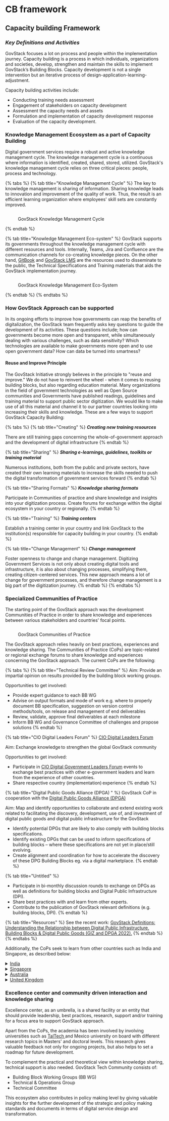 # CB framework

## Capacity building Framework

### _**Key Definitions and Activities**_

GovStack focuses a lot on process and people within the implementation journey. Capacity building is a process in which individuals, organizations and societies, develop, strengthen and maintain the skills to implement GovStack’s Building Blocks. Capacity development is not a single intervention but an iterative process of design-application-learning-adjustment.&#x20;

Capacity building activities include:

* Conducting training needs assessment
* Engagement of stakeholders on capacity development
* Assessment the capacity needs and assets
* Formulation and implementation of capacity development response
* Evaluation of the capacity development. &#x20;

### **Knowledge Management Ecosystem as a part of Capacity Building**

Digital government services require a robust and active knowledge management cycle. The knowledge management cycle is a continuous where information is identified, created, shared, stored, utilized. GovStack's knowledge management cycle relies on three critical pieces: people, process and technology.&#x20;

{% tabs %}
{% tab title="Knowledge Management Cycle" %}
The key to knowledge management is sharing of information. Sharing knowledge leads to innovation and improvement of the quality of work. Thus, the result is an efficient learning organization where employees' skill sets are constantly improved.&#x20;

<figure><img src="../../../.gitbook/assets/cycle.png" alt=""><figcaption><p>GovStack Knowledge Management Cycle</p></figcaption></figure>
{% endtab %}

{% tab title="Knowledge Management Eco-system" %}
GovStack supports its governments throughout the knowledge management cycle with different resources and tools.  Internally, Teams, Jira and Confluence are the communication channels for co-creating knowledge pieces. On the other hand, [GitBook](https://app.gitbook.com/o/pxmRWOPoaU8fUAbbcrus/c/4Q4PEWGtVCZpBYdPkxe3) and [GovStack LMS](broken-reference) are the resources used to disseminate to the public, the Technical Specifications and Training materials that aids the GovStack implementation journey.&#x20;

<figure><img src="../../../.gitbook/assets/KMCC.png" alt=""><figcaption><p>GovStack Knowledge Management Eco-System</p></figcaption></figure>
{% endtab %}
{% endtabs %}

### How GovStack Approach can be supported

In its ongoing efforts to improve how governments can reap the benefits of digitalization, the GovStack team frequently asks key questions to guide the development of its activities. These questions include; how can governments become more open and transparent, while simultaneously dealing with various challenges, such as data sensitivity?  Which technologies are available to make governments more open and to use open government data? How can data be turned into smartness? &#x20;

#### Reuse and Improve Principle

The GovStack Initiative strongly believes in the principle to "reuse and improve." We do not have to reinvent the wheel - when it comes to reusing building blocks, but also regarding education material. Many organizations in the field of government technologies as well as Open Source communities and Governments have published readings, guidelines and training material to support public sector digitization. We would like to make use of all this material and channel it to our partner countries looking into increasing their skills and knowledge. These are a few ways to support GovStack Capacity Building:

{% tabs %}
{% tab title="Creating" %}
_**Creating new training resources**_

There are still training gaps concerning the whole-of-government approach and the development of digital infrastructure&#x20;
{% endtab %}

{% tab title="Sharing" %}
_**Sharing e-learnings, guidelines, toolkits or training material**_

Numerous institutions, both from the public and private sectors, have created their own learning materials to increase the skills needed to push the digital transformation of government services forward
{% endtab %}

{% tab title="Sharing Formats" %}
_**Knowledge sharing formats**_&#x20;

Participate in Communities of practice and share knowledge and insights into your digitization process. Create forums for exchange within the digital ecosystem in your country or regionally.&#x20;
{% endtab %}

{% tab title="Training" %}
_**Training centers**_&#x20;

Establish a training center in your country and link GovStack to the institution(s) responsible for capacity building in your country.&#x20;
{% endtab %}

{% tab title="Change Management" %}
_**Change management**_&#x20;

Foster openness to change and change management. Digitizing Government Services is not only about creating digital tools and infrastructure, it is also about changing processes, simplifying them, creating citizen-centered services. This new approach means a lot of change for government processes, and therefore change management is a big part of the digitization journey. &#x20;
{% endtab %}
{% endtabs %}

### Specialized Communities of Practice

The starting point of the GovStack approach was the development Communities of Practice in order to share knowledge and experiences between various stakeholders and countries' focal points.\
&#x20;

<figure><img src="../../../.gitbook/assets/GetImage.jpeg" alt=""><figcaption><p>GovStack Communities of Practice</p></figcaption></figure>

The GovStack approach relies heavily on best practices, experiences and knowledge sharing. The Communities of Practice (CoPs) are topic-related or regional exchange forums to share knowledge and experiences concerning the GovStack approach. The current CoPs are the following:

{% tabs %}
{% tab title="Technical Review Committee" %}
Aim: Provide an impartial opinion on results provided by the building block working groups.&#x20;

Opportunities to get involved: &#x20;

* Provide expert guidance to each BB WG&#x20;
* Advise on output formats and mode of work e.g. where to properly document BB specification, suggestion on version control methods/tools, on release and management of end deliverables &#x20;
* Review, validate, approve final deliverables at each milestone&#x20;
* Inform BB WG and Governance Committee of challenges and propose solutions
{% endtab %}

{% tab title="CIO Digital Leaders Forum" %}
[CIO Digital Leaders Forum](https://www.govstack.global/govstack-leaders-forum/)&#x20;

Aim: Exchange knowledge to strengthen the global GovStack community &#x20;

Opportunities to get involved: &#x20;

* Participate in [CIO Digital Government Leaders Forum](https://www.govstack.global/govstack-leaders-forum/) events to exchange best practices with other e-government leaders and learn from the experience of other countries.&#x20;
* Share respective country (implementation) experience
{% endtab %}

{% tab title="Digital Public Goods Alliance (DPGA) " %}
GovStack CoP in cooperation with the [Digital Public Goods Alliance (DPGA)](https://digitalpublicgoods.net/)&#x20;

Aim: Map and identify opportunities to collaborate and extend existing work related to facilitating the discovery, development, use of, and investment of digital public goods and digital public infrastructure for the GovStack&#x20;

* Identify potential DPGs that are likely to also comply with building blocks specifications.&#x20;
* Identify existing DPGs that can be used to inform specifications of building blocks – where these specifications are not yet in place/still evolving.&#x20;
* Create alignment and coordination for how to accelerate the discovery of these DPG Building Blocks eg. via a digital marketplace.&#x20;
{% endtab %}

{% tab title="Untitled" %}
* Participate in bi-monthly discussion rounds to exchange on DPGs as well as definitions for building blocks and Digital Public Infrastructure (DPI).&#x20;
* Share best practices with and learn from other experts.&#x20;
* Contribute to the publication of GovStack relevant definitions (e.g. building blocks, DPI).&#x20;
{% endtab %}

{% tab title="Resources" %}
See the recent work: [GovStack Definitions: Understanding the Relationship between Digital Public Infrastructure, Building Blocks & Digital Public Goods (GIZ and DPGA 2022).](https://digitalpublicgoods.net/DPI-DPG-BB-Definitions.pdf)
{% endtab %}
{% endtabs %}

Additionally, the CoPs seek to learn from other countries such as India and Singapore, as described below:

<details>

<summary><a href="https://www.india.gov.in/people-groups/community">India</a></summary>

In India, the Department of Administrative Reforms & Public Grievances (DARPG) under the Ministry of Personnel, Public Grievances and Pensions has set-up an “E-Governance Division” that coordinates and supports the implementation of National eGovernance Plan (NeGP) and Digital India programs owned by Ministry of Electronics and Information Technology (MeitY).

The division has conceptualized “[Capacity Building through Master eGovernance Training Plan (MeTP)](https://www.meity.gov.in/dic)” for the years 2013-15. MeTP intends to build the capacity of central government employees for implementing e-Governance projects.

The core areas targeted to be addressed as part of training needs in MeTP are as follows

**Type-1 : Basic ICT Skills** for Office work (office productivity applications, internet, email etc.)

**Type-2: eGovernance related knowledge and skills** (These include topics such as eGovernance life cycle, Government Process Reengineering, Business Models, Public Private Partnerships, Regulatory Frameworks, Information Technology Act, Contract Management, Detailed Project Report (DPR), Request for Proposal (RFP), and Change Management.)

**Type-3: Domain/Sector/Mission Mode Project specific** (for example, Agriculture, Banking)

**Type-4: Soft skills** (Team building, Leadership, effective presentation & communication etc.)

**Type-5: Specialized professional skills** (Project Management, IT Security, IT Audit etc.)

_**The primary objectives of the training are as follows**_

* [ ] Equip the average government employee with the skills required to use the evolving systems and processes_**.**_
* [ ] Aid policy makers in prioritizing eGovernance reform and connecting the dots between various aspects of eGovernance.
* [ ] Support Project Managers by imparting training on modern project and change management techniques and tools.
* [ ] Facilitate transformation in government departments by equipping select teams with skills in process re-engineering and enterprise architecture.

**The delivery models** included are:

Seminar/workshop, Instructor Led Training (ILT), Virtual Classroom (VC), e-Learning, Blended mode of learning.

Subsequently, the National eGovernance Division (NeGD) under the Ministry of Electronics and Information Technology (MeitY), has extensively conducted a research with various key stakeholders and has developed[ “eGovernance Competency Framework (eGCF)](academic-support-to-capacity-development.md#skills-and-competences-to-support-academic-programmes) for Digital India with Implementation Toolkit” in the year 2014. This is a crucial document for conducting all the eGovernance Capacity Building initiatives for the civil servants of federal/state/union territory ministries/departments in India.&#x20;

</details>

<details>

<summary><a href="https://www.smartnation.gov.sg/community/contribute-to-smart-nation">Singapore</a></summary>

Singapore is committed to becoming a world leader in digitalization. Capitalizing on the huge potential opened up by technology, Singapore is putting forward an overarching [Smart Nation](https://www.smartnation.gov.sg/about-smart-nation/transforming-singapore) vision that is based on three pillars: [Digital Government](https://www.smartnation.gov.sg/about-smart-nation/digital-government), [Digital Economy](https://www.smartnation.gov.sg/about-smart-nation/digital-economy), and [Digital Society](https://www.smartnation.gov.sg/about-smart-nation/digital-society). Taken together, these three pillars are responsible for effecting significant shits across all sectors and policy areas.&#x20;

#### Capacity Building in Singapore

Singapore observes that there are three ways to address the capacity building needs of citizens, civil servants and leaders and professionals, whose details are listed described below.

**Citizens:**![](<../../../.gitbook/assets/GetImage (10).png>)



The Ministry of Communications and Information (MCI), Government of Singapore has a set of portfolios to drive the digital transformation. One such is “Digital Readiness” with four strategic outcomes (a) Digital access (b) Digital Literacy (c) Digital participation and (d) Digital inclusion by design. In regard to “Digital Literacy”, the “[Digital Readiness (MCI n.d.)"](https://www.mci.gov.sg/en/portfolios/digital-readiness/digital-readiness-blueprint) blueprint recommends the following.

* Identify a set of basic digital skills for everyday activities to spur the take-up of digital technology, especially among the less digitally savvy.
* Strengthen focus on information and media literacy, to build resilience in an era of online falsehoods.
* Ensure that our children and youth grow up to form meaningful relationships with people around them and use technology to benefit their communities.

**B. Civil Servants**

The [Digital Government Blueprint](https://www.mci.gov.sg/en/portfolios/digital-readiness/digital-readiness-blueprint) recommends raising digital capabilities to pursue innovation so that the government is able to “think fast, start small and act fast” to seize new opportunities. The Government has been deepening its technical capabilities through a Centre of Excellence (or CentEx) for ICT and Smart Systems, where specialist engineering expertise will be grown to support the WOG. The CentEx will house capability centers such as Data Science and AI, ICT Infrastructure, Application Development, Sensors and IoT, Cybersecurity, and Geospatial. The CentEx may expand into new technology capability areas as the need arises – for example, in robotics, VR/AR, digital twins or blockchain.

The CentEx will support the development of ICT skills and leadership for WOG through:

* Building an in-house reserve of deep technical skills in areas where internal capabilities are needed to deal with highly complex issues on short notice.
* Raising capabilities of ICT practitioners and leaders across the WOG; and
* Equipping public officers with relevant broad-based ICT skills (e.g. basic awareness of data analytics).

**C. Leaders and officials**

In Singapore, the Institute of Systems Science at [National University of Singapore (NUS-ISS)](https://www.iss.nus.edu.sg/) plays a pivotal role in building the capacities of digital leaders and professionals. [NUS-ISS](https://www.iss.nus.edu.sg/) has been appointed as The Digital Academy (TDA) operations partner, established by The Government Technology Agency (GovTech Singapore) for Whole Of Government (WOG). As Operations Partner of The Digital Academy, NUS-ISS is partnering GovTech in developing training roadmaps and managing the enrolment, logistics, publicity and training processes.

The NUS-ISS offers a wide range of programs to build the capacities. They are broadly categorized as follows.

1. Executive Education: AI, Cyber Security, Data Science, Digital Agility, Digital Innovation & Design, Digital Strategy and Leadership, Digital products and platforms, Smart Health leadership, Software systems, Stackup-Startup Tech Talent Development
2. Graduate Programs: Systems Analysis, Enterprise Business Analytics, Digital Leadership, Intelligent Systems, Software engineering
3. eGovernment Leadership Center: Digital Government Transformation, Smart Nation, Public Sector Innovation, Citizen engagement



</details>

<details>

<summary><a href="https://www.dta.gov.au/help-and-advice/communities-practice">Australia</a></summary>

Communities of practice [(Australia Government n.d.)](https://www.digitalprofession.gov.au/about-digital-profession) are groups of people working in the same field in government. They bring those people together to share ideas, show their work, solve problems and explore best practice. These include:

* [ ] **Agile & Lean Community** - The Agile & Lean Community is an open group for anyone interested in agile, lean, lean start-up, DevOps and more!
* [ ] **Content Community of Practice -** The Content Community of Practice is a place for government content specialists, practitioners and leaders to share ideas, solve problems, connect to peers and work in the open.
* [ ] **Cross-Discipline Community of Practice** - The Cross-Discipline Community of Practice is open to everyone. It’s a place for all people working in government, educational institutions and industry practitioners, leaders, or people interested in design for government to share ideas, solve problems, connect to peers and work in the open.
* [ ] **Cyber Security -** The Cyber Security community is for Digital Profession members interested in Cyber Security.
* [ ] **Visual Scribe (Graphic facilitation)** - The Visual Scribe community is here for Digital profession members interested in visual scribing and storytelling.
* [ ] **Government Architecture community** - This community is for government employees interested in government architecture. A shared understanding of government architecture and capabilities will improve collaboration and cross-disciplinary design, resulting in better government services. Join the Government Architecture community.
* [ ] **Life event communities (GovX)** - The GovX life event communities bring people and organizations together to explore more ways to collaborate, design and prioritize delivery efforts based on the life events of people and their experience.
* [ ] **Research and Design Community of Practice** - The Design and Research Community of Practice is a place for all government practitioners, leaders, or people interested in design for government to share ideas, solve problems, connect to peers and work in the open.
* [ ] **P3M community** - This community is for people involved in portfolio, program and project management (P3M) in any part of government in Australia.
* [ ] **Open data community** - This community is for people who work with public data in the Australian Public Service or who carry out publicly funded research. It's also for people who develop, innovate or carry out research using Australia’s public datasets.

Apart from the above CoP's, the Australian Government has established the [**Digital Profession center (Australian Government n.d.)** ](https://www.digitalprofession.gov.au/about-digital-profession)as part of the Australian Government with the aim to lift the digital capability of the Australian Public Service (APS) to transform government services and build a government fit for the digital age.



</details>

<details>

<summary><a href="https://www.gov.uk/service-manual/communities">United Kingdom</a></summary>

The UK as part of their Government Digital Service (gov.uk) has created a set of service manuals and several communities of practice. One of these manuals is a handbook for people developing communities of practice in government - [Community Development Handbook (GOV.UK 2017).](https://www.gov.uk/government/publications/community-development-handbook/community-development-handbook)

The [**UK government states that**](https://www.gov.uk/government/publications/community-development-handbook/community-development-handbook) Communities of practice are for people who share common job roles, responsibilities or remits. They do well through regular interaction and common goals.

&#x20;The communities of Practice that the UK government has established CoPs that include:

* [**Accessibility community**](https://www.gov.uk/service-manual/communities/accessibility-community) - For anyone with an interest in accessibility.&#x20;
* [**Agile delivery community** ](https://www.gov.uk/service-manual/communities/agile-delivery-community)- For anyone interested in using agile methods to deliver government projects.&#x20;
* [**Assisted digital and digital take-up community**](https://www.gov.uk/service-manual/communities/assisted-digital-and-digital-take-up-community) - For anyone procuring, designing or managing assisted digital support.&#x20;
* [**Content community**](https://www.gov.uk/service-manual/communities/content-community) - For anyone involved in content or website publishing.&#x20;
* [**Data Engineering community**](https://www.gov.uk/service-manual/communities/data-engineering-community) - For anyone designing and building data products and services.
* [**Data science community**](https://www.gov.uk/service-manual/communities/data-science-community) - For anyone interested in data science best practice and using evidence to make decisions.&#x20;
* [**Design community**](https://www.gov.uk/service-manual/communities/design-community) - For anyone working in interaction design, graphic design, service design or content design.&#x20;
* [**Digital buying community**](https://www.gov.uk/service-manual/communities/digital-buying-community) - For anyone in the public sector buying digital data and technology services.&#x20;
* [**Performance analysis community**](https://www.gov.uk/service-manual/communities/performance-and-data-analysis-community) - For anyone working with data and analytics.
* [**Policy design community**](https://www.gov.uk/service-manual/communities/policy-design-community) - Discuss and learn about the role of policy design in government.&#x20;
* [**Product and service community**](https://www.gov.uk/service-manual/communities/product-and-service-community) - For anyone using product management methods to deliver government products and services .
* [**Standards and assurance community** ](https://www.gov.uk/service-manual/communities/standards-and-assurance-community)- For anyone designing, implementing or assessing government digital or technology standards.&#x20;
* [**Technical writing community** ](https://www.gov.uk/service-manual/communities/technical-writing-community)**-** For anyone interested in writing about technology.
* [**Technology community (backend development)**](https://www.gov.uk/service-manual/communities/technology-community-backend-development) - For anyone working in backend development for services.&#x20;
* [**Technology community (frontend development)**](https://www.gov.uk/service-manual/communities/technology-community-frontend-development) - For anyone working in frontend development for services.&#x20;
* [**Technology community (technical architecture)**](https://www.gov.uk/service-manual/communities/technology-community-technical-architecture) - For anyone working in technical architecture for services.&#x20;
* [**Technology community (web operations)**](https://www.gov.uk/service-manual/communities/technology-community-web-operations) - For anyone working in web operations for services.&#x20;
* [**User research community**](https://www.gov.uk/service-manual/communities/user-research-community) -  For anyone interested in improving user research practices across government.&#x20;
* [**User support community**](https://www.gov.uk/service-manual/communities/user-support-community) - For anyone working in user support for services. &#x20;

</details>

### Excellence center and community driven interaction and knowledge sharing

Excellence center, as an umbrella, is a shared facility or an entity that should provide leadership, best practices, research, support and/or training for a focus area to support GovStack approach.&#x20;

Apart from the CoPs, the academia has been involved by involving universities such as [TalTech  ](https://taltech.ee/en/)and Mexico university on board with different research topics in Masters' and doctoral levels. This research gives valuable feedback not only for ongoing projects, but also helps to set a roadmap for future development. &#x20;

To complement the practical and theoretical view within knowledge sharing, technical support is also needed. GovStack Tech Community consists of: &#x20;

* Building Block Working Groups (BB WG) &#x20;
* Technical & Operations Group &#x20;
* Technical Committee &#x20;

This ecosystem also contributes in policy making level by giving valuable insights for the further development of the strategic and policy making standards and documents in terms of digital service design and transformation.





